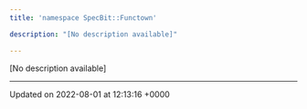 ```yaml
---
title: 'namespace SpecBit::Functown'

description: "[No description available]"

---
```







[No description available]






-------------------------------

Updated on 2022-08-01 at 12:13:16 +0000
